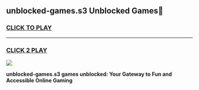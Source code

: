 
## unblocked-games.s3 Unblocked Games👋
<h3>
<a href="https://news.freeplayer.one?title=unblocked-games.s3&ref=16F">CLICK TO PLAY</a></h3>
<hr>

<h3>
<a href="https://news.freeplayer.one?title=unblocked-games.s3&ref=16F">CLICK 2 PLAY</a>
  
</h3>

<a href="https://news.freeplayer.one?title=unblocked-games.s3&ref=16F/"><img src="https://clearcache.store/games.png"></a>


**unblocked-games.s3 games unblocked: Your Gateway to Fun and Accessible Online Gaming**

